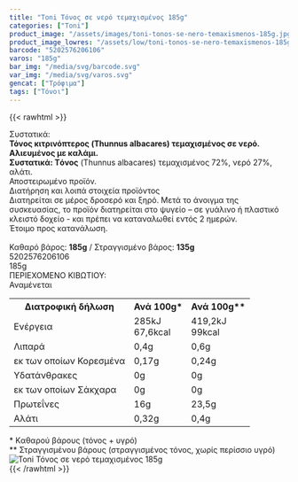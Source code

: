 ```yaml
---
title: "Toni Τόνος σε νερό τεμαχισμένος 185g"
categories: ["Toni"]
product_image: "/assets/images/toni-tonos-se-nero-temaxismenos-185g.jpg"
product_image_lowres: "/assets/low/toni-tonos-se-nero-temaxismenos-185g.jpg"
barcode: "5202576206106"
varos: "185g"
bar_img: "/media/svg/barcode.svg"
var_img: "/media/svg/varos.svg"
gencat: ["Τρόφιμα"]
tags: ["Τόνοι"]
---
```

{{< rawhtml >}}

<div class="sload725"><div class="product"><div id="sistatika">Συστατικά:</div><div class="alltext"><b>Τόνος κιτρινόπτερος (Thunnus albacares) τεμαχισμένος σε νερό. Αλιευμένος με καλάμι.</b><br><b>Συστατικά: Tόνος</b> (Thunnus albacares) τεμαχισμένος 72%, νερό 27%, αλάτι.<br>Αποστειρωμένο προϊόν.</div><div id="loipa">Διατήρηση και λοιπά στοιχεία προϊόντος</div><div class="alltext">Διατηρείται σε μέρος δροσερό και ξηρό. Μετά το άνοιγμα της συσκευασίας, το προϊόν διατηρείται στο ψυγείο – σε γυάλινο ή πλαστικό κλειστό δοχείο - και πρέπει να καταναλωθεί εντός 2 ημερών.<br>Έτοιμο προς κατανάλωση.<br><br>Καθαρό βάρος: <b>185g</b> / Στραγγισμένο βάρος: <b>135g</b></div><div id="barcode"><div id="barimage1"></div><span id="bartext">5202576206106</span></div><div id="varos"><div id="varosimage1"></div><span id="varostext">185g</span></div><div id="kivotio">ΠΕΡΙΕΧΟΜΕΝΟ ΚΙΒΩΤΙΟΥ:<br>Αναμένεται</div><div class="tabout"><table id="diatable"><tbody><tr><th>Διατροφική δήλωση</th><th>Ανά 100g*</th><th>Ανά 100g**</th></tr><tr><td class="texr2">Ενέργεια</td><td class="texr">285kJ<br>67,6kcal</td><td class="texr">419,2kJ<br>99kcal</td></tr><tr><td class="texr2">Λιπαρά</td><td class="texr">0,4g</td><td class="texr">0,6g</td></tr><tr><td class="gray">εκ των οποίων Κορεσµένα</td><td class="gray2">0,17g</td><td class="gray2">0,24g</td></tr><tr><td class="texr2">Yδατάνθρακες</td><td class="texr">0g</td><td class="texr">0g</td></tr><tr><td class="gray">εκ των οποίων Σάκχαρα</td><td class="gray2">0g</td><td class="gray2">0g</td></tr><tr><td class="texr2">Πρωτεΐνες</td><td class="texr">16g</td><td class="texr">23,5g</td></tr><tr><td class="texr2">Αλάτι</td><td class="texr">0,32g</td><td class="texr">0,4g</td></tr></tbody></table></div><div class="alltext">* Kαθαρού βάρους (τόνος + υγρό)<br>** Στραγγισμένου βάρους (στραγγισμένος τόνος, χωρίς περίσσιο υγρό)</div><div class="pimg"><img alt="Toni Τόνος σε νερό τεμαχισμένος 185g" title="Toni Τόνος σε νερό τεμαχισμένος 185g" src="/assets/images/toni-tonos-se-nero-temaxismenos-185g.jpg"></div></div></div>
{{< /rawhtml >}}


